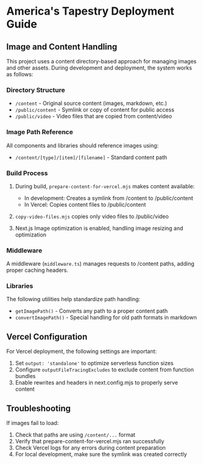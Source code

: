 # America's Tapestry Deployment Guide

## Image and Content Handling

This project uses a content directory-based approach for managing images and other assets. During development and deployment, the system works as follows:

### Directory Structure
- `/content` - Original source content (images, markdown, etc.)
- `/public/content` - Symlink or copy of content for public access
- `/public/video` - Video files that are copied from content/video

### Image Path Reference
All components and libraries should reference images using:
- `/content/[type]/[item]/[filename]` - Standard content path

### Build Process
1. During build, `prepare-content-for-vercel.mjs` makes content available:
   - In development: Creates a symlink from /content to /public/content
   - In Vercel: Copies content files to /public/content
   
2. `copy-video-files.mjs` copies only video files to /public/video

3. Next.js Image optimization is enabled, handling image resizing and optimization

### Middleware
A middleware (`middleware.ts`) manages requests to /content paths, adding proper caching headers.

### Libraries
The following utilities help standardize path handling:
- `getImagePath()` - Converts any path to a proper content path
- `convertImagePath()` - Special handling for old path formats in markdown

## Vercel Configuration

For Vercel deployment, the following settings are important:

1. Set `output: 'standalone'` to optimize serverless function sizes
2. Configure `outputFileTracingExcludes` to exclude content from function bundles
3. Enable rewrites and headers in next.config.mjs to properly serve content

## Troubleshooting

If images fail to load:
1. Check that paths are using `/content/...` format
2. Verify that prepare-content-for-vercel.mjs ran successfully
3. Check Vercel logs for any errors during content preparation
4. For local development, make sure the symlink was created correctly